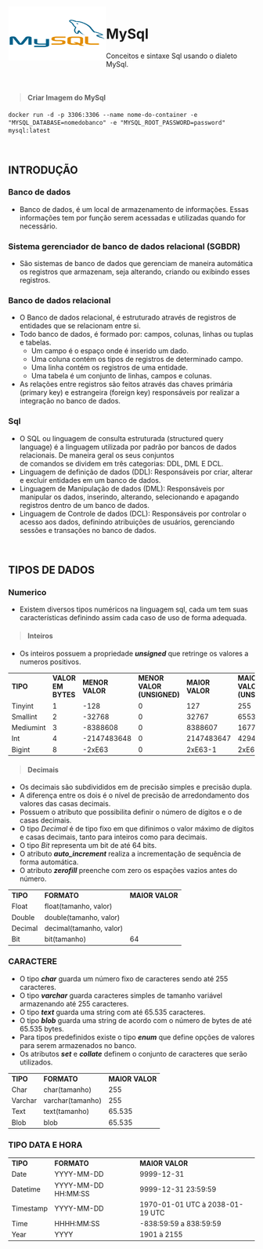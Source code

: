 <div style="display:inline_block">
    <img align="left" height="110" width="200" alt="MySql" src="https://raw.githubusercontent.com/devicons/devicon/master/icons/mysql/mysql-original-wordmark.svg">
</div>

# MySql
Conceitos e sintaxe Sql usando o dialeto MySql.

<br>

> #### Criar Imagem do MySql
~~~ 
docker run -d -p 3306:3306 --name nome-do-container -e "MYSQL_DATABASE=nomedobanco" -e "MYSQL_ROOT_PASSWORD=password" mysql:latest
~~~  

<br>

## INTRODUÇÃO

### Banco de dados
* Banco de dados, é um local de armazenamento de informações. Essas informações tem por função serem acessadas e utilizadas quando for necessário.  

### Sistema gerenciador de banco de dados relacional (SGBDR)
* São sistemas de banco de dados que gerenciam de maneira automática os registros que armazenam, seja alterando, criando ou exibindo esses registros.

### Banco de dados relacional
* O Banco de dados relacional, é estruturado através de registros de entidades que se relacionam entre si.  
* Todo banco de dados, é formado por: campos, colunas, linhas ou tuplas e tabelas.
  - Um campo é o espaço onde é inserido um dado.
  - Uma coluna contém os tipos de registros de determinado campo.
  - Uma linha contém os registros de uma entidade.
  - Uma tabela é um conjunto de linhas, campos e colunas.
* As relações entre registros são feitos através das chaves primária (primary key) e estrangeira (foreign key) responsáveis por realizar a integração no banco de dados.

### Sql
* O SQL ou linguagem de consulta estruturada (structured query language) é a linguagem utilizada por padrão por bancos de dados relacionais. De maneira geral os seus conjuntos  
de comandos se dividem em três categorias: DDL, DML E DCL.
* Linguagem de definição de dados (DDL): Responsáveis por criar, alterar e excluir entidades em um banco de dados.
* Linguagem de Manipulação de dados (DML): Responsáveis por manipular os dados, inserindo, alterando, selecionando e apagando registros dentro de um banco de dados.
* Linguagem de Controle de dados (DCL): Responsáveis por controlar o acesso aos dados, definindo atribuições de usuários, gerenciando sessões e transações no banco de dados.

<br>

## TIPOS DE DADOS

### Numerico
* Existem diversos tipos numéricos na linguagem sql, cada um tem suas características definindo assim cada caso de uso de forma adequada.

> #### Inteiros
* Os inteiros possuem a propriedade ***unsigned*** que retringe os valores a numeros positivos.

<table>
    <tr>
        <td><b>TIPO</b></td>
        <td><b>VALOR EM BYTES</b></td>
        <td><b>MENOR VALOR</b></td>
        <td><b>MENOR VALOR (UNSIGNED)</b></td>
        <td><b>MAIOR VALOR</b></td>
        <td><b>MAIOR VALOR (UNSIGNED)</b></td>
    </tr>
    <tr>
        <td>Tinyint</td>
        <td>1</td>
        <td>-128</td>
        <td>0</td>
        <td>127</td>
        <td>255</td>
    </tr>
    <tr>
        <td>Smallint</td>
        <td>2</td>
        <td>-32768</td>
        <td>0</td>
        <td>32767</td>
        <td>65535</td>
    </tr>
    <tr>
        <td>Mediumint</td>
        <td>3</td>
        <td>-8388608</td>
        <td>0</td>
        <td>8388607</td>
        <td>16777215</td>
    </tr>
    <tr>
        <td>Int</td>
        <td>4</td>
        <td>-2147483648</td>
        <td>0</td>
        <td>2147483647</td>
        <td>4294967295</td>
    </tr>
    <tr>
        <td>Bigint</td>
        <td>8</td>
        <td>-2xE63</td>
        <td>0</td>
        <td>2xE63-1</td>
        <td>2xE64-1</td>
    </tr>
</table>

> #### Decimais

* Os decimais são subdivididos em de precisão simples e precisão dupla.
* A diferença entre os dois é o nível de precisão de arredondamento dos valores das casas decimais.
* Possuem o atributo que possibilita definir o número de dígitos e o de casas decimais.
* O tipo *Decimal* é de tipo fixo em que difinimos o valor máximo de dígitos e casas decimais, tanto para inteiros como para decimais.
* O tipo *Bit* representa um bit de até 64 bits.
* O atributo ***auto_increment*** realiza a incrementação de sequência de forma automática.
* O atributo ***zerofill*** preenche com zero os espações vazios antes do número.

<table>
    <tr>
        <td><b>TIPO</b></td>
        <td><b>FORMATO</b></td>
        <td><b>MAIOR VALOR</b></td>
    </tr>
    <tr>
        <td>Float</td>
        <td>float(tamanho, valor)</td>
        <td></td>
    </tr>
    <tr>
        <td>Double</td>
        <td>double(tamanho, valor)</td>
        <td></td>
    </tr>
    <tr>
        <td>Decimal</td>
        <td>decimal(tamanho, valor)</td>
        <td></td>
    </tr>
    <tr>
        <td>Bit</td>
        <td>bit(tamanho)</td>
        <td>64</td>
    </tr>
</table>

### CARACTERE

* O tipo ***char*** guarda um número fixo de caracteres sendo até 255 caracteres.
* O tipo ***varchar*** guarda caracteres simples de tamanho variável armazenando até 255 caracteres.
* O tipo ***text*** guarda uma string com até 65.535 caracteres.
* O tipo ***blob*** guarda uma string de acordo com o número de bytes de até 65.535 bytes.
* Para tipos predefinidos existe o tipo ***enum*** que define opções de valores para serem armazenados no banco.
* Os atributos ***set*** e ***collate*** definem o conjunto de caracteres que serão utilizados.

<table>
    <tr>
        <td><b>TIPO</b></td>
        <td><b>FORMATO</b></td>
        <td><b>MAIOR VALOR</b></td>
    </tr>
    <tr>
        <td>Char</td>
        <td>char(tamanho)</td>
        <td>255</td>
    </tr>
    <tr>
        <td>Varchar</td>
        <td>varchar(tamanho)</td>
        <td>255</td>
    </tr>
    <tr>
        <td>Text</td>
        <td>text(tamanho)</td>
        <td>65.535</td>
    </tr>
    <tr>
        <td>Blob</td>
        <td>blob</td>
        <td>65.535</td>
    </tr>
</table>

### TIPO DATA E HORA

<table>
    <tr>
        <td><b>TIPO</b></td>
        <td><b>FORMATO</b></td>
        <td><b>MAIOR VALOR</b></td>
    </tr>
    <tr>
        <td>Date</td>
        <td>YYYY-MM-DD</td>
        <td>9999-12-31</td>
    </tr>
    <tr>
        <td>Datetime</td>
        <td>YYYY-MM-DD HH:MM:SS</td>
        <td>9999-12-31 23:59:59</td>
    </tr>
    <tr>
        <td>Timestamp</td>
        <td>YYYY-MM-DD</td>
        <td>1970-01-01 UTC à 2038-01-19 UTC</td>
    </tr>
    <tr>
        <td>Time</td>
        <td>HHHH:MM:SS</td>
        <td>-838:59:59 a 838:59:59</td>
    </tr>
    <tr>
        <td>Year</td>
        <td>YYYY</td>
        <td>1901 à 2155</td>
    </tr>
</table>


